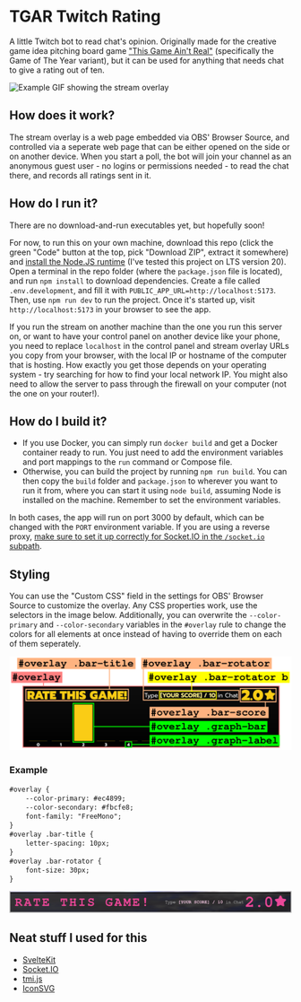 # TGAR Twitch Rating

A little Twitch bot to read chat's opinion. Originally made for the creative game idea pitching board game
["This Game Ain't Real"](https://thisgameaintreal.carrd.co/) (specifically the Game of The Year variant), but it can be
used for anything that needs chat to give a rating out of ten.

![Example GIF showing the stream overlay](example.gif?raw=true)

## How does it work?

The stream overlay is a web page embedded via OBS' Browser Source, and controlled via a seperate web page that can be
either opened on the side or on another device. When you start a poll, the bot will join your channel as an anonymous
guest user - no logins or permissions needed - to read the chat there, and records all ratings sent in it.

## How do I run it?

There are no download-and-run executables yet, but hopefully soon!

For now, to run this on your own machine, download this repo (click the green "Code" button at the top, pick "Download
ZIP", extract it somewhere) and [install the Node.JS runtime](https://nodejs.org/) (I've tested this project on LTS
version 20). Open a terminal in the repo folder (where the `package.json` file is located), and run `npm install` to
download dependencies. Create a file called `.env.development`, and fill it with `PUBLIC_APP_URL=http://localhost:5173`.
Then, use `npm run dev` to run the project. Once it's started up, visit `http://localhost:5173` in your browser to see
the app.

If you run the stream on another machine than the one you run this server on, or want to have your control panel on
another device like your phone, you need to replace `localhost` in the control panel and stream overlay URLs you copy
from your browser, with the local IP or hostname of the computer that is hosting. How exactly you get those depends on
your operating system - try searching for how to find your local network IP. You might also need to allow the server to
pass through the firewall on your computer (not the one on your router!).

## How do I build it?

-   If you use Docker, you can simply run `docker build` and get a Docker container ready to run. You just need to add
    the environment variables and port mappings to the `run` command or Compose file.
-   Otherwise, you can build the project by running `npm run build`. You can then copy the `build` folder and
    `package.json` to wherever you want to run it from, where you can start it using `node build`, assuming Node is
    installed on the machine. Remember to set the environment variables.

In both cases, the app will run on port 3000 by default, which can be changed with the `PORT` environment variable. If
you are using a reverse proxy, [make sure to set it up correctly for Socket.IO in the `/socket.io` subpath](https://socket.io/docs/v4/reverse-proxy/).

## Styling

You can use the "Custom CSS" field in the settings for OBS' Browser Source to customize the overlay. Any CSS properties
work, use the selectors in the image below. Additionally, you can overwrite the `--color-primary` and
`--color-secondary` variables in the `#overlay` rule to change the colors for all elements at once instead of having to
override them on each of them seperately.

![Diagram matching the overlay elements to CSS selectors](styling_selectors.svg?raw=true)

### Example

    #overlay {
        --color-primary: #ec4899;
        --color-secondary: #fbcfe8;
        font-family: "FreeMono";
    }
    #overlay .bar-title {
        letter-spacing: 10px;
    }
    #overlay .bar-rotator {
        font-size: 30px;
    }

![Example showing the CSS overrides above in action](styling_example.png?raw=true)

## Neat stuff I used for this

-   [SvelteKit](https://kit.svelte.dev/)
-   [Socket.IO](https://socket.io/)
-   [tmi.js](https://tmijs.com/)
-   [IconSVG](https://iconsvg.xyz/)
